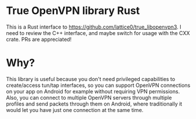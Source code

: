 # True OpenVPN library Rust

This is a Rust interface to https://github.com/lattice0/true_libopenvpn3. I need to review the C++ interface, and maybe switch for usage with the CXX crate. PRs are appreciated!

# Why?

This library is useful because you don't need privileged capabilities to create/access tun/tap interfaces, so you can support OpenVPN connections on your app on Android for example without requiring VPN permissions. Also, you can connect to multiple OpenVPN servers through multiple profiles and send packets through them on Android, where traditionally it would let you have just one connection at the same time.
